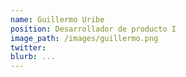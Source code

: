 ```yaml
---
name: Guillermo Uribe
position: Desarrollador de producto I
image_path: /images/guillermo.png
twitter: 
blurb: ...
---
```

